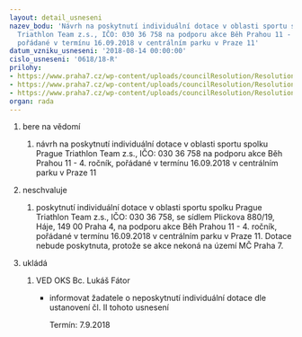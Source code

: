 ```yaml
---
layout: detail_usneseni
nazev_bodu: 'Návrh na poskytnutí individuální dotace v oblasti sportu spolku Prague
  Triathlon Team z.s., IČO: 030 36 758 na podporu akce Běh Prahou 11 - 4. ročník,
  pořádané v termínu 16.09.2018 v centrálním parku v Praze 11'
datum_vzniku_usneseni: '2018-08-14 00:00:00'
cislo_usneseni: '0618/18-R'
prilohy:
- https://www.praha7.cz/wp-content/uploads/councilResolution/Resolutions/30160/export/M27DV_PragueTriathlon_BehPrahou11~382963.doc
- https://www.praha7.cz/wp-content/uploads/councilResolution/Resolutions/30160/export/PraguetriatlonTeam_zadost_AN~382962.pdf
- https://www.praha7.cz/wp-content/uploads/councilResolution/Resolutions/30160/export/export~383241.pdf
organ: rada
---
```

<ol id="urzList" class="urzList_view"><li class="urzClass1" id=""><span name="1">bere na vědomí</span><ol class="urzOlClass decimal "><li class="urzClass2" id="" style="text-align: left;"><span><p>návrh na poskytnutí individuální dotace v oblasti sportu spolku Prague Triathlon Team z.s., IČO: 030 36 758 na podporu akce Běh Prahou 11 - 4. ročník, pořádané v termínu 16.09.2018 v centrálním parku v Praze 11</p></span></li></ol></li><li class="urzClass1" id=""><span name="10">neschvaluje</span><ol class="urzOlClass decimal "><li class="urzClass2" id="" style="text-align: left;"><span><p>poskytnutí individuální dotace v oblasti sportu spolku Prague Triathlon Team z.s., IČO: 030 36 758, se sídlem Plickova 880/19, Háje, 149 00 Praha 4, na podporu akce Běh Prahou 11 - 4. ročník, pořádané v termínu 16.09.2018 v centrálním parku v Praze 11. Dotace nebude poskytnuta, protože se akce nekoná na území MČ Praha 7.<br></p></span></li></ol></li><li class="urzClass1" id="urzUkoly"><span name="1">ukládá</span><ol class="urzOlClass"><li class="urzClass2"><span><p>VED OKS Bc. Lukáš Fátor</p></span><ul class="urzUlClass"><li class="urzClass3"><span><p>informovat žadatele o neposkytnutí individuální dotace dle ustanovení čl. II tohoto usnesení</p></span><span class="urzUkolTermin">  Termín:&nbsp;7.9.2018</span></li></ul></li></ol></li></ol>